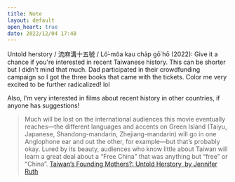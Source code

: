 ```yaml
---
title: Note
layout: default
open_heart: true
date: 2022/12/04 17:48
---
```


Untold herstory / 流麻溝十五號 / Lô͘-môa kau cha̍p gō͘ hō (2022): Give it a chance if you're interested in recent Taiwanese history. This can be shorter but I didn't mind that much. Dad participated in their crowdfunding campaign so I got the three books that came with the tickets. Color me very excited to be further radicalized! lol

Also, I'm very interested in films about recent history in other countries, if anyone has suggestions!

> Much will be lost on the international audiences this movie eventually reaches—the different languages and accents on Green Island (Taiyu, Japanese, Shandong-mandarin, Zhejiang-mandarin) will go in one Anglophone ear and out the other, for example—but that’s probably okay. Lured by its beauty, audiences who know little about Taiwan will learn a great deal about a “Free China” that was anything but “free” or “China”.
> [Taiwan’s Founding Mothers?: Untold Herstory, by Jennifer Ruth](https://nomanisanis.land/untold-herstory-review/)
